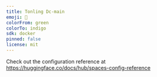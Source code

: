 ```yaml
---
title: Tonling Dc-main
emoji: 🚀
colorFrom: green
colorTo: indigo
sdk: docker
pinned: false
license: mit
---
```


Check out the configuration reference at https://huggingface.co/docs/hub/spaces-config-reference
